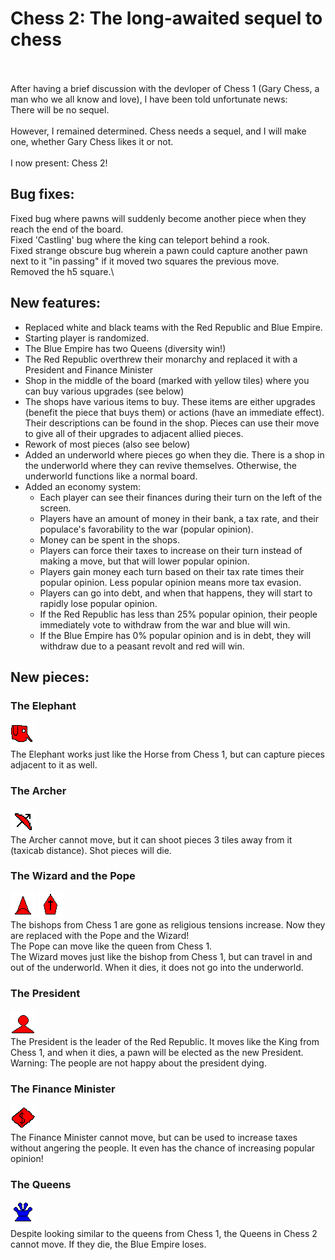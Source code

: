 # Chess 2: The long-awaited sequel to chess
\
\
After having a brief discussion with the devloper of Chess 1 (Gary Chess, a man who we all know and love), I have been told unfortunate news:\
There will be no sequel.\
\
However, I remained determined. Chess needs a sequel, and I will make one, whether Gary Chess likes it or not.\
\
I now present: Chess 2!
## Bug fixes: 
Fixed bug where pawns will suddenly become another piece when they reach the end of the board.\
Fixed 'Castling' bug where the king can teleport behind a rook.\
Fixed strange obscure bug wherein a pawn could capture another pawn next to it "in passing" if it moved two squares the previous move.\
Removed the h5 square.\

## New features:
- Replaced white and black teams with the Red Republic and Blue Empire.
- Starting player is randomized.
- The Blue Empire has two Queens (diversity win!)
- The Red Republic overthrew their monarchy and replaced it with a President and Finance Minister
- Shop in the middle of the board (marked with yellow tiles) where you can buy various upgrades (see below)
- The shops have various items to buy. These items are either upgrades (benefit the piece that buys them) or actions (have an immediate effect). Their descriptions can be found in the shop. Pieces can use their move to give all of their upgrades to adjacent allied pieces.
- Rework of most pieces (also see below)
- Added an underworld where pieces go when they die. There is a shop in the underworld where they can revive themselves. Otherwise, the underworld functions like a normal board.
- Added an economy system:
    - Each player can see their finances during their turn on the left of the screen.
    - Players have an amount of money in their bank, a tax rate, and their populace's favorability to the war (popular opinion).
    - Money can be spent in the shops.
    - Players can force their taxes to increase on their turn instead of making a move, but that will lower popular opinion.
    - Players gain money each turn based on their tax rate times their popular opinion. Less popular opinion means more tax evasion.
    - Players can go into debt, and when that happens, they will start to rapidly lose popular opinion.
    - If the Red Republic has less than 25% popular opinion, their people immediately vote to withdraw from the war and blue will win.
    - If the Blue Empire has 0% popular opinion and is in debt, they will withdraw due to a peasant revolt and red will win.

## New pieces:
### The Elephant
![Elephant](./public/images/red_Elephant.png)\
The Elephant works just like the Horse from Chess 1, but can capture pieces adjacent to it as well.
### The Archer
![Archer](./public/images/red_Archer.png)\
The Archer cannot move, but it can shoot pieces 3 tiles away from it (taxicab distance). Shot pieces will die.
### The Wizard and the Pope
![Wizard](./public/images/red_Wizard.png) ![Pope](./public/images/red_Pope.png)\
The bishops from Chess 1 are gone as religious tensions increase. Now they are replaced with the Pope and the Wizard!\
The Pope can move like the queen from Chess 1.\
The Wizard moves just like the bishop from Chess 1, but can travel in and out of the underworld. When it dies, it does not go into the underworld.
### The President
![President](./public/images/red_President.png)\
The President is the leader of the Red Republic. It moves like the King from Chess 1, and when it dies, a pawn will be elected as the new President.\
Warning: The people are not happy about the president dying.
### The Finance Minister
![FinanceMinister](./public/images/red_FinanceMinister.png)\
The Finance Minister cannot move, but can be used to increase taxes without angering the people. It even has the chance of increasing popular opinion!
### The Queens
![Queen](./public/images/blue_Queen.png)\
Despite looking similar to the queens from Chess 1, the Queens in Chess 2 cannot move. If they die, the Blue Empire loses.
